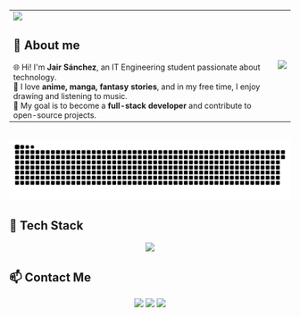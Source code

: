 <table>
  <tr>
    <td>
      <img src="https://readme-typing-svg.herokuapp.com/?font=Roboto&weight=900&size=40=true&vCenter=true&width=500&height=70&duration=4000&color=B3B3B3&lines=Hi+There!+👋;+I'm+Jair+Sánchez!;" />
      <h2>📖 About me</h2> 
      🌐 Hi! I'm <b>Jair Sánchez</b>, an IT Engineering student passionate about technology.<br>
      🎨 I love <b>anime, manga, fantasy stories</b>, and in my free time, I enjoy drawing and listening to music.<br>  
      🎯 My goal is to become a <b>full-stack developer</b> and contribute to open-source projects. 
    </td>
    <td>
      <img src="https://i.pinimg.com/originals/69/d2/8c/69d28cb69a870c8ebee0149f7d9fd7a5.gif" width="300px">
    </td>
  </tr>
</table>

<div align="center">
  <br>
  <img alt="snake eating my contributions" src="https://raw.githubusercontent.com/codediaz/codediaz/output/github-contribution-grid-snake.svg" />
  <br/>
</div>

<h2>🚀 Tech Stack</h2> 
<p align="center">
  <a href="https://skillicons.dev">
    <img src="https://skillicons.dev/icons?i=figma,git,github,docker,postman,java,py,php,c,cs,dart,html,css,js,ts,jquery,angular,react,flask,express,spring,laravel,dotnet,tailwind,bootstrap,flutter,nodejs,mysql,postgres,mongodb" />
  </a>
</p>

<h2>📫 Contact Me  </h2> 
<p align="center">
  <a href="https://www.instagram.com/issey_re/?hl=es-la"><img src="https://img.shields.io/badge/Instagram-E4405F?style=for-the-badge&logo=instagram&logoColor=white"></a>
  <a href="http://www.linkedin.com/in/jair-s%C3%A1nchez"><img src="https://img.shields.io/badge/LinkedIn-0A66C2?style=for-the-badge&logo=linkedin&logoColor=white"></a>
  <a href="https://x.com/issey_re"><img src="https://img.shields.io/badge/Twitter-1DA1F2?style=for-the-badge&logo=twitter&logoColor=white"></a>
</p>


